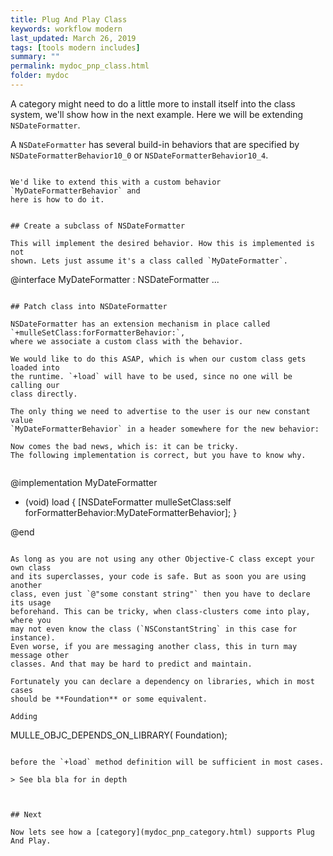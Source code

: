 ```yaml
---
title: Plug And Play Class
keywords: workflow modern
last_updated: March 26, 2019
tags: [tools modern includes]
summary: ""
permalink: mydoc_pnp_class.html
folder: mydoc
---
```



A category might need to do a little more to install itself into the
class system, we'll show how in the next example. Here we will be extending
`NSDateFormatter`.

A `NSDateFormatter` has several build-in behaviors that are specified by `NSDateFormatterBehavior10_0` or `NSDateFormatterBehavior10_4`.
```

We'd like to extend this with a custom behavior `MyDateFormatterBehavior` and
here is how to do it.


## Create a subclass of NSDateFormatter

This will implement the desired behavior. How this is implemented is not
shown. Lets just assume it's a class called `MyDateFormatter`.

```
@interface MyDateFormatter : NSDateFormatter
...
```

## Patch class into NSDateFormatter

NSDateFormatter has an extension mechanism in place called `+mulleSetClass:forFormatterBehavior:`,
where we associate a custom class with the behavior.

We would like to do this ASAP, which is when our custom class gets loaded into
the runtime. `+load` will have to be used, since no one will be calling our
class directly.

The only thing we need to advertise to the user is our new constant value
`MyDateFormatterBehavior` in a header somewhere for the new behavior:

Now comes the bad news, which is: it can be tricky.
The following implementation is correct, but you have to know why.


```
@implementation MyDateFormatter

+ (void) load
{
   [NSDateFormatter mulleSetClass:self
             forFormatterBehavior:MyDateFormatterBehavior];
}

@end
```

As long as you are not using any other Objective-C class except your own class
and its superclasses, your code is safe. But as soon you are using another
class, even just `@"some constant string"` then you have to declare its usage
beforehand. This can be tricky, when class-clusters come into play, where you
may not even know the class (`NSConstantString` in this case for instance).
Even worse, if you are messaging another class, this in turn may message other
classes. And that may be hard to predict and maintain.

Fortunately you can declare a dependency on libraries, which in most cases
should be **Foundation** or some equivalent.

Adding

```
MULLE_OBJC_DEPENDS_ON_LIBRARY( Foundation);
```

before the `+load` method definition will be sufficient in most cases.

> See bla bla for in depth



## Next

Now lets see how a [category](mydoc_pnp_category.html) supports Plug And Play.


